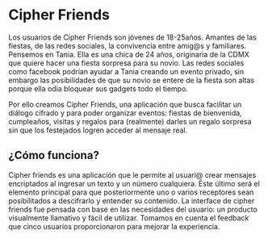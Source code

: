 # Cipher Friends

Los usuarios de Cipher Friends son jóvenes de 18-25años. Amantes de las fiestas, de las redes sociales, la convivencia entre amig@s y familiares. Pensemos en Tania. Ella es una chica de 24 años, originaria de la CDMX que quiere hacer una fiesta sorpresa para su novio.  Las redes sociales como facebook podrían ayudar a Tania creando un evento privado, sin embargo las posibilidades de que su novio se entere de la fiesta son altas porque ella odia bloquear sus gadgets todo el tiempo.

Por ello creamos Cipher Friends, una aplicación que busca  facilitar un diálogo cifrado y para poder organizar eventos: fiestas de bienvenida, cumpleaños, visitas y regalos para (realmente) darles un regalo sorpresa sin que los festejados logren acceder al mensaje real.

## ¿Cómo funciona?
Cipher friends es una aplicación que le permite al usuari@ crear mensajes encriptados al ingresar un texto y un número cualquiera. Éste último será el elemento principal para que posteriormente uno o varios receptores sean posibilitados a descifrarlo y entender su contenido.
La interface de cipher friends fue pensada con base en las necesidades del usuario: un producto visualmente llamativo y fácil de utilizar. Tomamos en cuenta el feedback que cinco usuarios proporcionaron para mejorar la experiencia.
